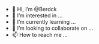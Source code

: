 - 👋 Hi, I’m @Berdck
- 👀 I’m interested in ...
- 🌱 I’m currently learning ...
- 💞️ I’m looking to collaborate on ...
- 📫 How to reach me ...

<!---
Berdck/Berdck is a ✨ special ✨ repository because its `README.md` (this file) appears on your GitHub profile.
You can click the Preview link to take a look at your changes.
--->
